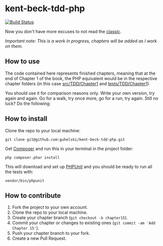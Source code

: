kent-beck-tdd-php
=================

[![Build Status](https://travis-ci.org/guhelski/kent-beck-tdd-php.png)](https://travis-ci.org/guhelski/kent-beck-tdd-php)

Now you don't have more excuses to not read the [classic](http://www.amazon.com/Test-Driven-Development-By-Example/dp/0321146530/).

*Important note: This is a work in progress, chapters will be added as I work on them.*

How to use
----------
The code contained here represents finished chapters, meaning that at the end of Chapter 1 of the book, the PHP equivalent would be in the respective chapter folders (in this case [src/TDD/Chapter1](src/TDD/Chapter1) and [tests/TDD/Chapter1](tests/TDD/Chapter1)).

You should use it for comparison reasons only. Write your own version, try again and again. Go for a walk, try once more, go for a run, try again. Still no luck? Do the following:

How to install
--------------
Clone the repo to your local machine:
```
git clone git@github.com:guhelski/kent-beck-tdd-php.git
```
Get [Composer](http://getcomposer.org/download/) and run this in your terminal in the project folder:
```
php composer.phar install
```
This will download and set up [PHPUnit](https://github.com/sebastianbergmann/phpunit/) and you should be ready to run all the tests with:
```
vendor/bin/phpunit
```
How to contribute
-----------------
1. Fork the project to your own account.
2. Clone the repo to your local machine.
3. Create your chapter branch (```git checkout -b chapter15```).
4. Commit your chapter or changes to existing ones (```git commit -am 'Add Chapter 15'```).
5. Push your chapter branch to your fork.
6. Create a new Pull Request.
